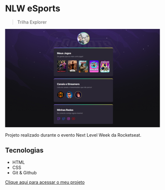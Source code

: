 # NLW eSports

>Trilha Explorer

![preview](./img/Preview.png)

Projeto realizado durante o evento Next Level Week da Rocketseat.

## Tecnologias

- HTML
- CSS
- Git & Github

[Clique aqui para acessar o meu projeto](https://liondias.github.io/NLW/)